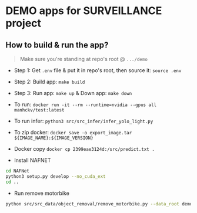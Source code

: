 # DEMO apps for SURVEILLANCE project


## How to build & run the app?

> Make sure you're standing at repo's root @ `.../demo`

- Step 1: Get `.env` file & put it in repo's root, then source it: `source .env`

- Step 2: Build app: `make build`

- Step 3: Run app: `make up` & Down app: `make down`

- To run:
`docker run -it --rm --runtime=nvidia --gpus all manhckv/test:latest`

- To run infer:
`python3 src/src_infer/infer_yolo_light.py`

- To zip docker:
`docker save -o export_image.tar ${IMAGE_NAME}:${IMAGE_VERSION}`

- Docker copy
`docker cp 2399eae3124d:/src/predict.txt . `

- Install NAFNET
```bash
cd NAFNet
python3 setup.py develop --no_cuda_ext
cd ..
```

- Run remove motorbike
```bash
python src/src_data/object_removal/remove_motorbike.py --data_root demo_data --save_root __test
```
